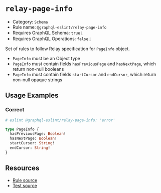 # `relay-page-info`

- Category: `Schema`
- Rule name: `@graphql-eslint/relay-page-info`
- Requires GraphQL Schema: `true` [ℹ️](../../README.md#extended-linting-rules-with-graphql-schema)
- Requires GraphQL Operations: `false` [ℹ️](../../README.md#extended-linting-rules-with-siblings-operations)

Set of rules to follow Relay specification for `PageInfo` object.

- `PageInfo` must be an Object type
- `PageInfo` must contain fields `hasPreviousPage` and `hasNextPage`, which return non-null booleans
- `PageInfo` must contain fields `startCursor` and `endCursor`, which return non-null opaque strings

## Usage Examples

### Correct

```graphql
# eslint @graphql-eslint/relay-page-info: 'error'

type PageInfo {
  hasPreviousPage: Boolean!
  hasNextPage: Boolean!
  startCursor: String!
  endCursor: String!
}
```

## Resources

- [Rule source](../../packages/plugin/src/rules/relay-page-info.ts)
- [Test source](../../packages/plugin/tests/relay-page-info.spec.ts)
